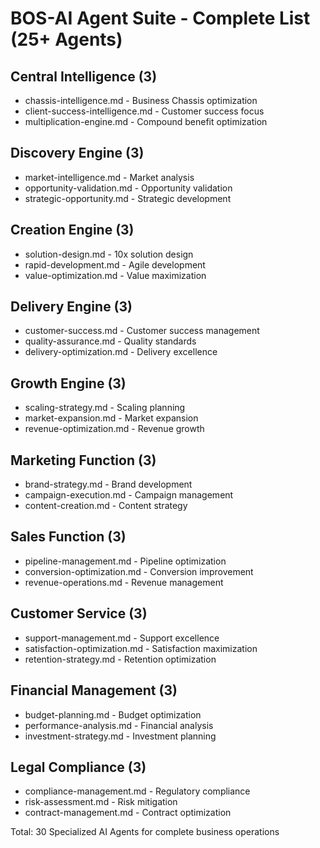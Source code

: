 # BOS-AI Agent Suite - Complete List (25+ Agents)

## Central Intelligence (3)
- chassis-intelligence.md - Business Chassis optimization
- client-success-intelligence.md - Customer success focus
- multiplication-engine.md - Compound benefit optimization

## Discovery Engine (3)
- market-intelligence.md - Market analysis
- opportunity-validation.md - Opportunity validation
- strategic-opportunity.md - Strategic development

## Creation Engine (3)
- solution-design.md - 10x solution design
- rapid-development.md - Agile development
- value-optimization.md - Value maximization

## Delivery Engine (3)
- customer-success.md - Customer success management
- quality-assurance.md - Quality standards
- delivery-optimization.md - Delivery excellence

## Growth Engine (3)
- scaling-strategy.md - Scaling planning
- market-expansion.md - Market expansion
- revenue-optimization.md - Revenue growth

## Marketing Function (3)
- brand-strategy.md - Brand development
- campaign-execution.md - Campaign management
- content-creation.md - Content strategy

## Sales Function (3)
- pipeline-management.md - Pipeline optimization
- conversion-optimization.md - Conversion improvement
- revenue-operations.md - Revenue management

## Customer Service (3)
- support-management.md - Support excellence
- satisfaction-optimization.md - Satisfaction maximization
- retention-strategy.md - Retention optimization

## Financial Management (3)
- budget-planning.md - Budget optimization
- performance-analysis.md - Financial analysis
- investment-strategy.md - Investment planning

## Legal Compliance (3)
- compliance-management.md - Regulatory compliance
- risk-assessment.md - Risk mitigation
- contract-management.md - Contract optimization

Total: 30 Specialized AI Agents for complete business operations
